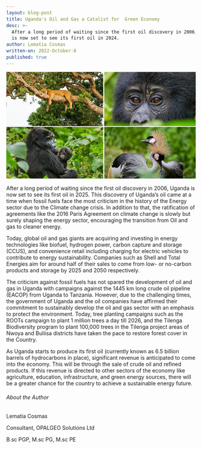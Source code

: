 ```yaml
---
layout: blog-post
title: Uganda's Oil and Gas a Catalist for  Green Economy
desc: >-
  After a long period of waiting since the first oil discovery in 2006, Uganda
  is now set to see its first oil in 2024. 
author: Lematia Cosmas
written-on: 2022-October-8
published: true
---
```



![Crested Crane](\images\blogimages\crestedcrane.png)

After a long period of waiting since the first oil discovery in 2006, Uganda is now set to see its first oil in 2025. This discovery of Uganda’s oil came at a time when fossil fuels face the most criticism in the history of the Energy sector due to the Climate change crisis. In addition to that, the ratification of agreements like the 2016 Paris Agreement on climate change is slowly but surely shaping the energy sector, encouraging the transition from Oil and gas to cleaner energy.


Today, global oil and gas giants are acquiring and investing in energy technologies like biofuel, hydrogen power, carbon capture and storage (CCUS), and convenience retail including charging for electric vehicles to contribute to energy sustainability. Companies such as Shell and Total Energies aim for around half of their sales to come from low- or no-carbon products and storage by 2025 and 2050 respectively. 


The criticism against fossil fuels has not spared the development of oil and gas in Uganda with campaigns against the 1445 km long crude oil pipeline (EACOP) from Uganda to Tanzania. However, due to the challenging times, the government of Uganda and the oil companies have affirmed their commitment to sustainably develop the oil and gas sector with an emphasis to protect the environment. Today, tree planting campaigns such as the ROOTs campaign to plant 1 million trees a day till 2026, and the Tilenga Biodiversity program to plant 100,000 trees in the Tilenga project areas of Nwoya and Buliisa districts have taken the pace to restore forest cover in the Country.


As Uganda starts to produce its first oil (currently known as 6.5 billion barrels of hydrocarbons in place), significant revenue is anticipated to come into the economy. This will be through the sale of crude oil and refined products. If this revenue is directed to other sectors of the economy like agriculture, education, infrastructure, and green energy sources, there will be a greater chance for the country to achieve a sustainable energy future. 


###### About the Author

Lematia Cosmas

Consultant, OPALGEO Solutions Ltd

B.sc PGP, M.sc PG, M.sc PE
